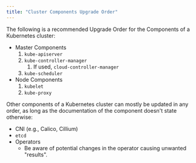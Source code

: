 ```yaml
---
title: "Cluster Components Upgrade Order"
---
```


The following is a recommended Upgrade Order for the Components of a Kubernetes cluster:

* Master Components
    1. `kube-apiserver`
    1. `kube-controller-manager`
        1. If used, `cloud-controller-manager`
    1. `kube-scheduler`
* Node Components
    1. `kubelet`
    1. `kube-proxy`

Other components of a Kubernetes cluster can mostly be updated in any order, as long as the documentation of the component doesn't state otherwise:

* CNI (e.g., Calico, Cillium)
* `etcd`
* Operators
  * Be aware of potential changes in the operator causing unwanted "results".
